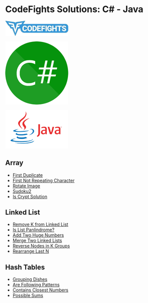 
# CodeFights Solutions: C# - Java

<a target="_blank" href="https://codefights.com/"><img width="200" src="https://github.com/GalaDe/CodeFights/blob/master/Images/ext.jpg"/></a>

<a target="_blank" href="http://csharp.net-tutorials.com/"><img width="200" src="https://github.com/GalaDe/CodeFights/blob/master/Images/download.png"/></a>

<a target="_blank" href="https://www.tutorialspoint.com/java/index.htm"><img width="200" src="https://github.com/GalaDe/CodeFights/blob/master/Images/java-logo.jpg"/></a>


## Array

* [First Duplicate](https://codefights.com/interview-practice/task/pMvymcahZ8dY4g75q)
* [First Not Repeating Character](https://codefights.com/interview-practice/task/uX5iLwhc6L5ckSyNC)
* [Rotate Image](https://codefights.com/interview-practice/task/5A8jwLGcEpTPyyjTB)
* [Sudoku2](https://codefights.com/interview-practice/task/SKZ45AF99NpbnvgTn)
* [Is Crypt Solution](https://codefights.com/interview-practice/task/yM4uWYeQTHzYewW9H)

## Linked List

* [Remove K from Linked List](https://codefights.com/interview-practice/task/gX7NXPBrYThXZuanm)
* [Is List Panlindrome?](https://codefights.com/interview-practice/task/HmNvEkfFShPhREMn4)
* [Add Two Huge Numbers](https://codefights.com/interview-practice/task/RvDFbsNC3Xn7pnQfH)
* [Merge Two Linked Lists](https://codefights.com/interview-practice/task/6rE3maCQwrZS3Mm2H)
* [Reverse Nodes in K Groups](https://codefights.com/interview-practice/task/XP2Wn9pwZW6hvqH67)
* [Rearrange Last N](https://codefights.com/interview-practice/task/5vcioHMkhGqkaQQYt)

## Hash Tables

* [Grouping Dishes](https://codefights.com/interview-practice/task/xrFgR63cw7Nch4vXo)
* [Are Following Patterns](https://codefights.com/interview-practice/task/3PcnSKuRkqzp8F6BN)
* [Contains Closest Numbers](https://codefights.com/interview-practice/task/njfXsvjRthFKmMwLC)
* [Possible Sums](https://codefights.com/interview-practice/task/rMe9ypPJkXgk3MHhZ)
